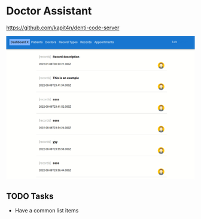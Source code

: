 # Doctor Assistant

https://github.com/kapit4n/denti-code-server

![Dashboard](https://github.com/kapit4n/denti-code/blob/master/screenshots/main4.gif)

## TODO Tasks
- Have a common list items
